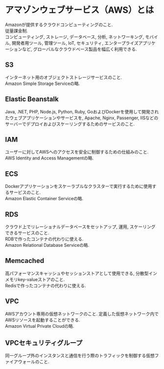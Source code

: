 # アマゾンウェブサービス（AWS）とは
Amazonが提供するクラウドコンピューティングのこと.  
従量課金制.  
コンピューティング, ストレージ, データベース, 分析, ネットワーキング, モバイル, 開発者用ツール, 管理ツール, IoT, セキュリティ, エンタープライズアプリケーションなど, グローバルなクラウドベース製品を幅広く利用できる.

## S3
インターネット用のオブジェクトストレージサービスのこと.  
Amazon Simple Storage Serviceの略.

## Elastic Beanstalk
Java, .NET, PHP, Node.js, Python, Ruby, GoおよびDockerを使用して開発されたウェブアプリケーションやサービスを, Apache, Nginx, Passenger, IISなどのサーバーでデプロイおよびスケーリングするためのサービスのこと.

## IAM
ユーザーに対してAWSへのアクセスを安全に制御するための仕組みのこと.  
AWS Identity and Access Managementの略.

## ECS
Dockerアプリケーションをスケーラブルなクラスターで実行するために使用するサービスのこと.  
Amazon Elastic Container Serviceの略.

## RDS
クラウド上でリレーショナルデータベースをセットアップ, 運用, スケーリングできるサービスのこと.  
RDBで作ったコンテナの代わりに使える.  
Amazon Relational Database Serviceの略.

## Memcached
高パフォーマンスキャッシュやセッションストアとして使用できる, 分散型インメモリkey-valueストアのこと.  
Redisで作ったコンテナの代わりに使える.

## VPC
AWSアカウント専用の仮想ネットワークのこと.
定義した仮想ネットワーク内でAWSリソースを起動することができる.  
Amazon Virtual Private Cloudの略.

## VPCセキュリティグループ
同一グループ外のインスタンスと通信を行う際のトラフィックを制御する仮想ファイアウォールのこと.
